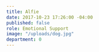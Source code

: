 ```yaml
---
title: Alfie
date: 2017-10-23 17:26:00 -04:00
published: false
role: Emotional Support
image: "/uploads/dog.jpg"
department: 0
---
```


